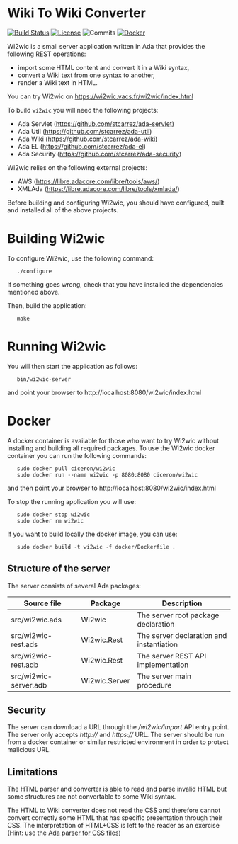 # Wiki To Wiki Converter

[![Build Status](https://img.shields.io/jenkins/s/https/jenkins.vacs.fr/Bionic-Wi2wic.svg)](https://jenkins.vacs.fr/job/Bionic-Wi2wic/)
[![License](https://img.shields.io/badge/license-APACHE2-blue.svg)](LICENSE)
![Commits](https://img.shields.io/github/commits-since/stcarrez/wi2wic/1.0.0.svg)
[![Docker](https://badgen.net/docker/pulls/ciceron/wi2wic)](https://hub.docker.com/r/ciceron/wi2wic/)


Wi2wic is a small server application written in Ada that provides the following REST operations:

* import some HTML content and convert it in a Wiki syntax,
* convert a Wiki text from one syntax to another,
* render a Wiki text in HTML.

You can try Wi2wic on https://wi2wic.vacs.fr/wi2wic/index.html

To build `wi2wic` you will need the following projects:

* Ada Servlet   (https://github.com/stcarrez/ada-servlet)
* Ada Util      (https://github.com/stcarrez/ada-util)
* Ada Wiki      (https://github.com/stcarrez/ada-wiki)
* Ada EL        (https://github.com/stcarrez/ada-el)
* Ada Security  (https://github.com/stcarrez/ada-security)

Wi2wic relies on the following external projects:

* AWS      (https://libre.adacore.com/libre/tools/aws/)
* XMLAda   (https://libre.adacore.com/libre/tools/xmlada/)

Before building and configuring Wi2wic, you should have configured,
built and installed all of the above projects.

# Building Wi2wic

To configure Wi2wic, use the following command:
```
   ./configure
```

If something goes wrong, check that you have installed the dependencies mentioned above.

Then, build the application:
```
   make
```

# Running Wi2wic

You will then start the application as follows:
```
   bin/wi2wic-server
```

and point your browser to http://localhost:8080/wi2wic/index.html

# Docker

A docker container is available for those who want to try Wi2wic without installing
and building all required packages.  To use the Wi2wic docker container you can
run the following commands:

```
   sudo docker pull ciceron/wi2wic
   sudo docker run --name wi2wic -p 8080:8080 ciceron/wi2wic
```

and then point your browser to http://localhost:8080/wi2wic/index.html

To stop the running application you will use:
```
   sudo docker stop wi2wic
   sudo docker rm wi2wic
```

If you want to build locally the docker image, you can use:

```
   sudo docker build -t wi2wic -f docker/Dockerfile .
```

## Structure of the server

The server consists of several Ada packages:

| Source file | Package | Description |
| ------------ | ------------- | ------------- |
| src/wi2wic.ads|Wi2wic|The server root package declaration |
| src/wi2wic-rest.ads|Wi2wic.Rest|The server declaration and instantiation|
| src/wi2wic-rest.adb|Wi2wic.Rest|The server REST API implementation|
| src/wi2wic-server.adb|Wi2wic.Server|The server main procedure|


## Security

The server can download a URL through the */wi2wic/import* API entry point.
The server only accepts *http://* and *https://* URL.  The server should
be run from a docker container or similar restricted environment in order
to protect malicious URL.

## Limitations

The HTML parser and converter is able to read and parse invalid HTML but
some structures are not convertable to some Wiki syntax.

The HTML to Wiki converter does not read the CSS and therefore cannot
convert correctly some HTML that has specific presentation through their CSS.
The interpretation of HTML+CSS is left to the reader as an exercise
(Hint: use the [Ada parser for CSS files](https://github.com/stcarrez/ada-css))


